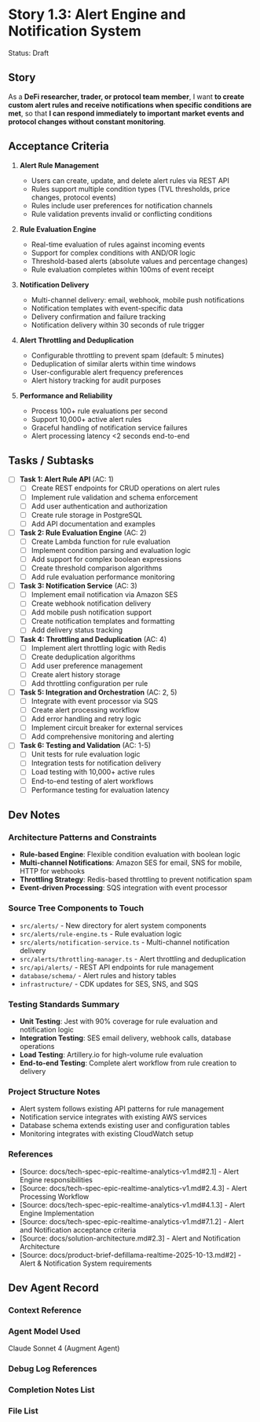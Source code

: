 # Story 1.3: Alert Engine and Notification System

Status: Draft

## Story

As a **DeFi researcher, trader, or protocol team member**,
I want **to create custom alert rules and receive notifications when specific conditions are met**,
so that **I can respond immediately to important market events and protocol changes without constant monitoring**.

## Acceptance Criteria

1. **Alert Rule Management**
   - Users can create, update, and delete alert rules via REST API
   - Rules support multiple condition types (TVL thresholds, price changes, protocol events)
   - Rules include user preferences for notification channels
   - Rule validation prevents invalid or conflicting conditions

2. **Rule Evaluation Engine**
   - Real-time evaluation of rules against incoming events
   - Support for complex conditions with AND/OR logic
   - Threshold-based alerts (absolute values and percentage changes)
   - Rule evaluation completes within 100ms of event receipt

3. **Notification Delivery**
   - Multi-channel delivery: email, webhook, mobile push notifications
   - Notification templates with event-specific data
   - Delivery confirmation and failure tracking
   - Notification delivery within 30 seconds of rule trigger

4. **Alert Throttling and Deduplication**
   - Configurable throttling to prevent spam (default: 5 minutes)
   - Deduplication of similar alerts within time windows
   - User-configurable alert frequency preferences
   - Alert history tracking for audit purposes

5. **Performance and Reliability**
   - Process 100+ rule evaluations per second
   - Support 10,000+ active alert rules
   - Graceful handling of notification service failures
   - Alert processing latency <2 seconds end-to-end

## Tasks / Subtasks

- [ ] **Task 1: Alert Rule API** (AC: 1)
  - [ ] Create REST endpoints for CRUD operations on alert rules
  - [ ] Implement rule validation and schema enforcement
  - [ ] Add user authentication and authorization
  - [ ] Create rule storage in PostgreSQL
  - [ ] Add API documentation and examples

- [ ] **Task 2: Rule Evaluation Engine** (AC: 2)
  - [ ] Create Lambda function for rule evaluation
  - [ ] Implement condition parsing and evaluation logic
  - [ ] Add support for complex boolean expressions
  - [ ] Create threshold comparison algorithms
  - [ ] Add rule evaluation performance monitoring

- [ ] **Task 3: Notification Service** (AC: 3)
  - [ ] Implement email notification via Amazon SES
  - [ ] Create webhook notification delivery
  - [ ] Add mobile push notification support
  - [ ] Create notification templates and formatting
  - [ ] Add delivery status tracking

- [ ] **Task 4: Throttling and Deduplication** (AC: 4)
  - [ ] Implement alert throttling logic with Redis
  - [ ] Create deduplication algorithms
  - [ ] Add user preference management
  - [ ] Create alert history storage
  - [ ] Add throttling configuration per rule

- [ ] **Task 5: Integration and Orchestration** (AC: 2, 5)
  - [ ] Integrate with event processor via SQS
  - [ ] Create alert processing workflow
  - [ ] Add error handling and retry logic
  - [ ] Implement circuit breaker for external services
  - [ ] Add comprehensive monitoring and alerting

- [ ] **Task 6: Testing and Validation** (AC: 1-5)
  - [ ] Unit tests for rule evaluation logic
  - [ ] Integration tests for notification delivery
  - [ ] Load testing with 10,000+ active rules
  - [ ] End-to-end testing of alert workflows
  - [ ] Performance testing for evaluation latency

## Dev Notes

### Architecture Patterns and Constraints

- **Rule-based Engine**: Flexible condition evaluation with boolean logic
- **Multi-channel Notifications**: Amazon SES for email, SNS for mobile, HTTP for webhooks
- **Throttling Strategy**: Redis-based throttling to prevent notification spam
- **Event-driven Processing**: SQS integration with event processor

### Source Tree Components to Touch

- `src/alerts/` - New directory for alert system components
- `src/alerts/rule-engine.ts` - Rule evaluation logic
- `src/alerts/notification-service.ts` - Multi-channel notification delivery
- `src/alerts/throttling-manager.ts` - Alert throttling and deduplication
- `src/api/alerts/` - REST API endpoints for rule management
- `database/schema/` - Alert rules and history tables
- `infrastructure/` - CDK updates for SES, SNS, and SQS

### Testing Standards Summary

- **Unit Testing**: Jest with 90% coverage for rule evaluation and notification logic
- **Integration Testing**: SES email delivery, webhook calls, database operations
- **Load Testing**: Artillery.io for high-volume rule evaluation
- **End-to-end Testing**: Complete alert workflow from rule creation to delivery

### Project Structure Notes

- Alert system follows existing API patterns for rule management
- Notification service integrates with existing AWS services
- Database schema extends existing user and configuration tables
- Monitoring integrates with existing CloudWatch setup

### References

- [Source: docs/tech-spec-epic-realtime-analytics-v1.md#2.1] - Alert Engine responsibilities
- [Source: docs/tech-spec-epic-realtime-analytics-v1.md#2.4.3] - Alert Processing Workflow
- [Source: docs/tech-spec-epic-realtime-analytics-v1.md#4.1.3] - Alert Engine Implementation
- [Source: docs/tech-spec-epic-realtime-analytics-v1.md#7.1.2] - Alert and Notification acceptance criteria
- [Source: docs/solution-architecture.md#2.3] - Alert and Notification Architecture
- [Source: docs/product-brief-defillama-realtime-2025-10-13.md#2] - Alert & Notification System requirements

## Dev Agent Record

### Context Reference

<!-- Path(s) to story context XML will be added here by context workflow -->

### Agent Model Used

Claude Sonnet 4 (Augment Agent)

### Debug Log References

### Completion Notes List

### File List

